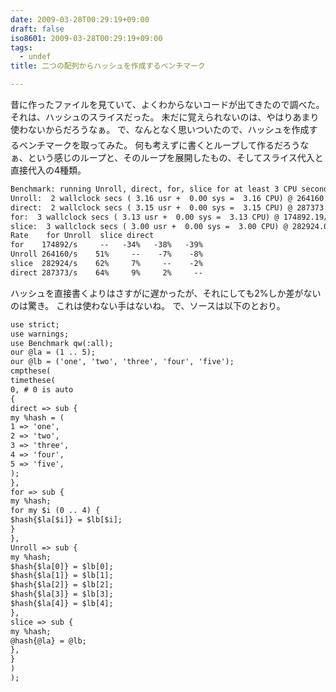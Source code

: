 ```yaml
---
date: 2009-03-28T00:29:19+09:00
draft: false
iso8601: 2009-03-28T00:29:19+09:00
tags:
  - undef
title: 二つの配列からハッシュを作成するベンチマーク

---
```


昔に作ったファイルを見ていて、よくわからないコードが出てきたので調べた。
それは、ハッシュのスライスだった。
未だに覚えられないのは、やはりあまり使わないからだろうなぁ&#133;。
で、なんとなく思いついたので、ハッシュを作成するベンチマークを取ってみた。
何も考えずに書くとループして作るだろうなぁ、という感じのループと、そのループを展開したもの、そしてスライス代入と直接代入の4種類。
```default
Benchmark: running Unroll, direct, for, slice for at least 3 CPU seconds...
Unroll:  2 wallclock secs ( 3.16 usr +  0.00 sys =  3.16 CPU) @ 264160.01/s (n=833689)
direct:  2 wallclock secs ( 3.15 usr +  0.00 sys =  3.15 CPU) @ 287373.38/s (n=906663)
for:  3 wallclock secs ( 3.13 usr +  0.00 sys =  3.13 CPU) @ 174892.19/s (n=546713)
slice:  3 wallclock secs ( 3.00 usr +  0.00 sys =  3.00 CPU) @ 282924.03/s (n=849055)
Rate    for Unroll  slice direct
for    174892/s     --   -34%   -38%   -39%
Unroll 264160/s    51%     --    -7%    -8%
slice  282924/s    62%     7%     --    -2%
direct 287373/s    64%     9%     2%     --
```
ハッシュを直接書くよりはさすがに遅かったが、それにしても2%しか差がないのは驚き。
これは使わない手はないね。
で、ソースは以下のとおり。


```default
use strict;
use warnings;
use Benchmark qw(:all);
our @la = (1 .. 5);
our @lb = ('one', 'two', 'three', 'four', 'five');
cmpthese(
timethese(
0, # 0 is auto
{
direct => sub {
my %hash = (
1 => 'one',
2 => 'two',
3 => 'three',
4 => 'four',
5 => 'five',
);
},
for => sub {
my %hash;
for my $i (0 .. 4) {
$hash{$la[$i]} = $lb[$i];
}
},
Unroll => sub {
my %hash;
$hash{$la[0]} = $lb[0];
$hash{$la[1]} = $lb[1];
$hash{$la[2]} = $lb[2];
$hash{$la[3]} = $lb[3];
$hash{$la[4]} = $lb[4];
},
slice => sub {
my %hash;
@hash{@la} = @lb;
},
}
)
);
```
    	